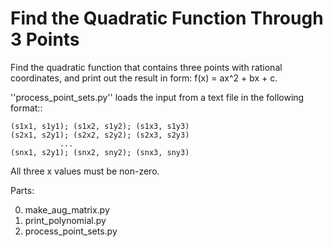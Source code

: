 # Find the Quadratic Function Through 3 Points

Find the quadratic function that contains three points with rational
coordinates, and print out the result in form: f(x) = ax^2 + bx + c.

''process_point_sets.py'' loads the input from a text file in the following
format::

    (s1x1, s1y1); (s1x2, s1y2); (s1x3, s1y3)
    (s2x1, s2y1); (s2x2, s2y2); (s2x3, s2y3)
               ...
    (snx1, s2y1); (snx2, sny2); (snx3, sny3)

All three x values must be non-zero.

Parts:

0. make_aug_matrix.py
0. print_polynomial.py
0. process_point_sets.py
